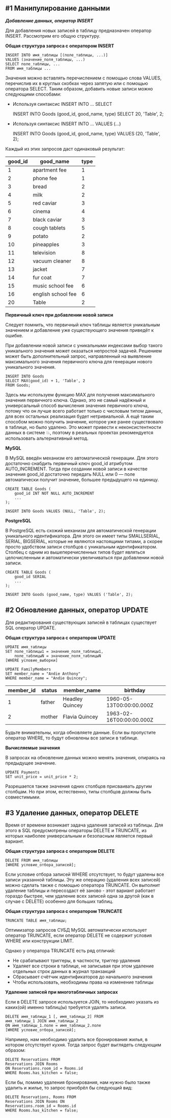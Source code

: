 ## #1 Манипулирование данными

***Добавление данных, оператор INSERT***

Для добавления новых записей в таблицу предназначен оператор INSERT. Рассмотрим его общую структуру.

**Общая структура запроса с оператором INSERT**

    INSERT INTO имя_таблицы [(поле_таблицы, ...)]
    VALUES (значение_поля_таблицы, ...)
    SELECT поле_таблицы, ... 
    FROM имя_таблицы ...

Значения можно вставлять перечислением с помощью слова VALUES, перечислив их в круглых скобках через запятую или c помощью оператора SELECT.
Таким образом, добавить новые записи можно следующими способами:
 
* Используя синтаксис INSERT INTO ... SELECT

    INSERT INTO Goods (good_id, good_name, type)
    SELECT 20, 'Table', 2;

* Используя синтаксис INSERT INTO ... VALUES (...)

    INSERT INTO Goods (good_id, good_name, type)
    VALUES (20, 'Table', 2);

Каждый из этих запросов даст одинаковый результат:

| good_id | good_name | type |
| ------------- | ------------- | ------------- |
| 1 | apartment fee | 1 |
| 2 | phone fee | 1 |
| 3 | bread | 2 |
| 4 | milk | 2 |
| 5 | red caviar | 3 |
| 6 | cinema | 4 |
| 7 | black caviar | 3 |
| 8 | cough tablets | 5 |
| 9 | potato | 2 |
| 10 | pineapples | 3 |
| 11 | television | 8 |
| 12 | vacuum cleaner | 8 |
| 13 | jacket | 7 |
| 14 | fur coat | 7 |
| 15 | music school fee | 6 |
| 16 | english school fee | 6 |
| 20 | Table | 2 |

**Первичный ключ при добавлении новой записи**

Следует помнить, что первичный ключ таблицы является уникальным значением и добавление уже существующего значения приведёт к ошибке.

При добавлении новой записи с уникальными индексами выбор такого уникального значения может оказаться непростой задачей. Решением может быть дополнительный запрос, направленный на выявление максимального значения первичного ключа для генерации нового уникального значения.

    INSERT INTO Goods 
    SELECT MAX(good_id) + 1, 'Table', 2 
    FROM Goods;

Здесь мы используем функцию MAX для получения максимального значения первичного ключа. Однако, это не самый надёжный и универсальный способ вычисления значения первичного ключа, потому что он лучше всего работает только с числовым типом данных, для всех остальных реализация будет нетривиальной. А ещё таким способом можно получить значение, которое уже ранее существовало в таблице, но было удалено. Это может привести к неконсистентности данных в системе 💥, поэтому в реальных проектах рекомендуется использовать альтернативный метод.

**MySQL**

В MySQL введён механизм его автоматической генерации. Для этого достаточно снабдить первичный ключ good_id атрибутом AUTO_INCREMENT. Тогда при создании новой записи в качестве значения good_id достаточно передать NULL или 0 — поле автоматически получит значение, большее предыдущего на единицу.


    CREATE TABLE Goods (
        good_id INT NOT NULL AUTO_INCREMENT
        ...
    );

    INSERT INTO Goods VALUES (NULL, 'Table', 2);

**PostgreSQL**

В PostgreSQL есть схожий механизм для автоматической генерации уникального идентификатора. Для этого он имеет типы SMALLSERIAL, SERIAL, BIGSERIAL, которые не являются настоящими типами, а скорее просто удобством записи столбцов с уникальным идентификатором. Столбец с одним из вышеперечисленных типов будет являться целочисленным и автоматически увеличиваться при добавлении новой записи.

    CREATE TABLE Goods (
        good_id SERIAL
        ...
    );

    INSERT INTO Goods (good_name, type) VALUES ('Table', 2);

## #2 Обновление данных, оператор UPDATE

Для редактирования существующих записей в таблицах существует SQL оператор UPDATE.

**Общая структура запроса с оператором UPDATE**

    UPDATE имя_таблицы
    SET поле_таблицы1 = значение_поля_таблицы1,
        поле_таблицыN = значение_поля_таблицыN
    [WHERE условие_выборки]

    UPDATE FamilyMembers
    SET member_name = "Andie Anthony"
    WHERE member_name = "Andie Quincey";

| member_id | status | member_name | birthday |
| ------------- | ------------- | ------------- | ------------- |
| 1 | father | Headley Quincey | 1960-05-13T00:00:00.000Z |
| 2 | mother | Flavia Quincey | 1963-02-16T00:00:00.000Z |

Будьте внимательны, когда обновляете данные. Если вы пропустите оператор WHERE, то будут обновлены все записи в таблице.

**Вычисляемые значения**

В запросах на обновление данных можно менять значения, опираясь на предыдущее значение.

    UPDATE Payments
    SET unit_price = unit_price * 2;

Разрешается также значения одних столбцов присваивать другим столбцам. Но при этом, естественно, типы столбцов должны быть совместимыми.

## #3 Удаление данных, оператор DELETE

Время от времени возникает задача удаления записей из таблицы. Для этого в SQL предусмотрены операторы DELETE и TRUNCATE, из которых наиболее универсальным и безопасным является первый вариант.

**Общая структура запроса с оператором DELETE**

    DELETE FROM имя_таблицы
    [WHERE условие_отбора_записей];

Если условие отбора записей WHERE отсутствует, то будут удалены все записи указанной таблицы.
Эту же операцию (удаления всех записей) можно сделать также с помощью оператора TRUNCATE. Он выполнит удаление таблицы и пересоздаст её заново - этот вариант работает гораздо быстрее, чем удаление всех записей одна за другой (как в случае с DELETE) особенно для больших таблиц.

**Общая структура запроса с оператором TRUNCATE**

    TRUNCATE TABLE имя_таблицы;

Оптимизатор запросов СУБД MySQL автоматически использует оператор TRUNCATE, если оператор DELETE не содержит условия WHERE или конструкции LIMIT.

Однако у оператора TRUNCATE есть ряд отличий:
* Не срабатывают триггеры, в частности, триггер удаления
* Удаляет все строки в таблице, не записывая при этом удаление отдельных строк данных в журнал транзакций
* Сбрасывает счётчик идентификаторов до начального значения
* Чтобы использовать, необходимы права на изменение таблицы

**Удаление записей при многотабличных запросах**

Если в DELETE запросе используется JOIN, то необходимо указать из каких(ой) именно таблиц(ы) требуется удалять записи.

    DELETE имя_таблицы_1 [, имя_таблицы_2] FROM
    имя_таблицы_1 JOIN имя_таблицы_2
    ON имя_таблицы_1.поле = имя_таблицы_2.поле
    [WHERE условие_отбора_записей];

Например, нам необходимо удалить все бронирования жилья, в котором отсутствует кухня. Тогда запрос будет выглядеть следующим образом:

    DELETE Reservations FROM
    Reservations JOIN Rooms 
    ON Reservations.room_id = Rooms.id
    WHERE Rooms.has_kitchen = false;

Если бы, помимо удаления бронирования, нам нужно было также удалить и жилье, то запрос приобрёл бы следующий вид:

    DELETE Reservations, Rooms FROM
    Reservations JOIN Rooms ON
    Reservations.room_id = Rooms.id
    WHERE Rooms.has_kitchen = false;
